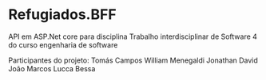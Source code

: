 # Refugiados.BFF
API em ASP.Net core para disciplina Trabalho interdisciplinar de Software 4 do curso engenharia de software

Participantes do projeto:
Tomás Campos
William Menegaldi
Jonathan David
João Marcos
Lucca Bessa
